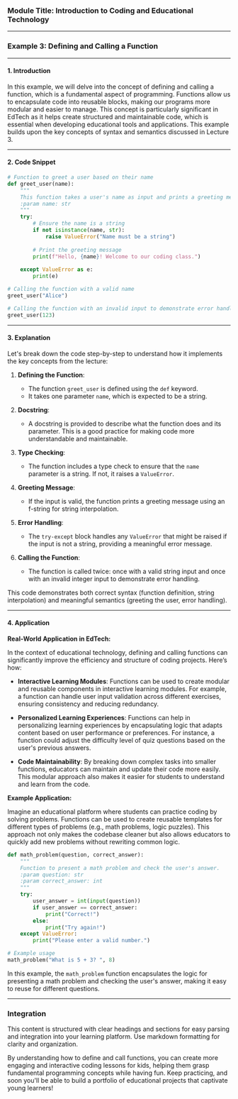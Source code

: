 ### Module Title: Introduction to Coding and Educational Technology

---

### Example 3: Defining and Calling a Function

---

#### 1. **Introduction**

In this example, we will delve into the concept of defining and calling a function, which is a fundamental aspect of programming. Functions allow us to encapsulate code into reusable blocks, making our programs more modular and easier to manage. This concept is particularly significant in EdTech as it helps create structured and maintainable code, which is essential when developing educational tools and applications. This example builds upon the key concepts of syntax and semantics discussed in Lecture 3.

---

#### 2. **Code Snippet**

```python
# Function to greet a user based on their name
def greet_user(name):
    """
    This function takes a user's name as input and prints a greeting message.
    :param name: str
    """
    try:
        # Ensure the name is a string
        if not isinstance(name, str):
            raise ValueError("Name must be a string")
        
        # Print the greeting message
        print(f"Hello, {name}! Welcome to our coding class.")
    
    except ValueError as e:
        print(e)

# Calling the function with a valid name
greet_user("Alice")

# Calling the function with an invalid input to demonstrate error handling
greet_user(123)
```

---

#### 3. **Explanation**

Let's break down the code step-by-step to understand how it implements the key concepts from the lecture:

1. **Defining the Function**:
   - The function `greet_user` is defined using the `def` keyword.
   - It takes one parameter `name`, which is expected to be a string.

2. **Docstring**:
   - A docstring is provided to describe what the function does and its parameter. This is a good practice for making code more understandable and maintainable.

3. **Type Checking**:
   - The function includes a type check to ensure that the `name` parameter is a string. If not, it raises a `ValueError`.

4. **Greeting Message**:
   - If the input is valid, the function prints a greeting message using an f-string for string interpolation.

5. **Error Handling**:
   - The `try-except` block handles any `ValueError` that might be raised if the input is not a string, providing a meaningful error message.

6. **Calling the Function**:
   - The function is called twice: once with a valid string input and once with an invalid integer input to demonstrate error handling.

This code demonstrates both correct syntax (function definition, string interpolation) and meaningful semantics (greeting the user, error handling).

---

#### 4. **Application**

**Real-World Application in EdTech:**

In the context of educational technology, defining and calling functions can significantly improve the efficiency and structure of coding projects. Here’s how:

- **Interactive Learning Modules**: Functions can be used to create modular and reusable components in interactive learning modules. For example, a function can handle user input validation across different exercises, ensuring consistency and reducing redundancy.
  
- **Personalized Learning Experiences**: Functions can help in personalizing learning experiences by encapsulating logic that adapts content based on user performance or preferences. For instance, a function could adjust the difficulty level of quiz questions based on the user's previous answers.

- **Code Maintainability**: By breaking down complex tasks into smaller functions, educators can maintain and update their code more easily. This modular approach also makes it easier for students to understand and learn from the code.

**Example Application:**

Imagine an educational platform where students can practice coding by solving problems. Functions can be used to create reusable templates for different types of problems (e.g., math problems, logic puzzles). This approach not only makes the codebase cleaner but also allows educators to quickly add new problems without rewriting common logic.

```python
def math_problem(question, correct_answer):
    """
    Function to present a math problem and check the user's answer.
    :param question: str
    :param correct_answer: int
    """
    try:
        user_answer = int(input(question))
        if user_answer == correct_answer:
            print("Correct!")
        else:
            print("Try again!")
    except ValueError:
        print("Please enter a valid number.")

# Example usage
math_problem("What is 5 + 3? ", 8)
```

In this example, the `math_problem` function encapsulates the logic for presenting a math problem and checking the user's answer, making it easy to reuse for different questions.

---

### Integration

This content is structured with clear headings and sections for easy parsing and integration into your learning platform. Use markdown formatting for clarity and organization.

By understanding how to define and call functions, you can create more engaging and interactive coding lessons for kids, helping them grasp fundamental programming concepts while having fun. Keep practicing, and soon you'll be able to build a portfolio of educational projects that captivate young learners!